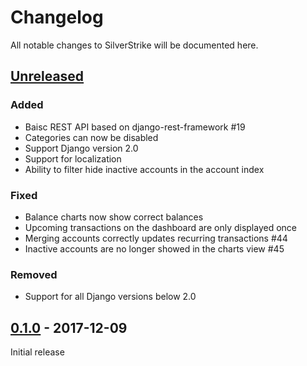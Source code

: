 # Changelog

All notable changes to SilverStrike will be documented here.

## [Unreleased](https://github.com/agstrike/silverstrike/compare/0.1.0...master)

### Added
* Baisc REST API based on django-rest-framework #19
* Categories can now be disabled
* Support Django version 2.0
* Support for localization
* Ability to filter hide inactive accounts in the account index

### Fixed
* Balance charts now show correct balances
* Upcoming transactions on the dashboard are only displayed once
* Merging accounts correctly updates recurring transactions #44
* Inactive accounts are no longer showed in the charts view #45

### Removed
* Support for all Django versions below 2.0

## [0.1.0](https://github.com/agstrike/silverstrike/releases/tag/0.1.0) - 2017-12-09

Initial release
